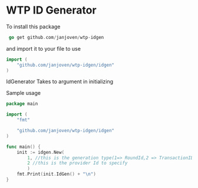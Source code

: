 # WTP ID Generator


To install this package
```go
 go get github.com/janjoven/wtp-idgen 

```
and import it to your file to use
```go
import (
	"github.com/janjoven/wtp-idgen/idgen"
)
```
IdGenerator Takes to argument in initializing


Sample usage
```go
package main

import (
	"fmt"

	"github.com/janjoven/wtp-idgen/idgen"
)

func main() {
	init := idgen.New(
        1, //this is the generation type(1=> RoundId,2 => TransactionID)
        2 //this is the provider Id to specify
        )
	fmt.Print(init.IdGen() + "\n")
}

```